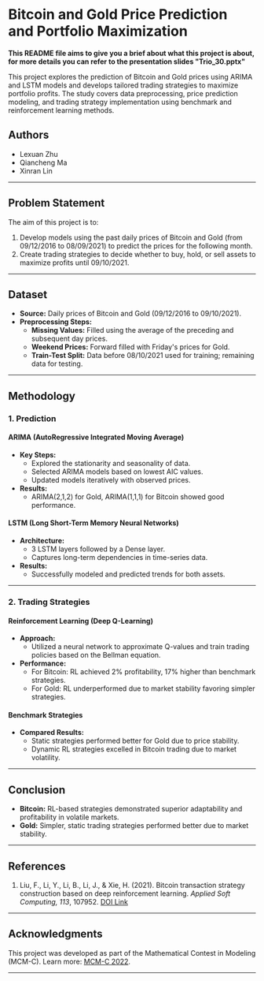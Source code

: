 # Bitcoin and Gold Price Prediction and Portfolio Maximization

**This README file aims to give you a brief about what this project is about, for more details you can refer to the presentation slides "Trio_30.pptx"**

This project explores the prediction of Bitcoin and Gold prices using ARIMA and LSTM models and develops tailored trading strategies to maximize portfolio profits. The study covers data preprocessing, price prediction modeling, and trading strategy implementation using benchmark and reinforcement learning methods.

## Authors
- Lexuan Zhu
- Qiancheng Ma
- Xinran Lin

---

## Problem Statement

The aim of this project is to:
1. Develop models using the past daily prices of Bitcoin and Gold (from 09/12/2016 to 08/09/2021) to predict the prices for the following month.
2. Create trading strategies to decide whether to buy, hold, or sell assets to maximize profits until 09/10/2021.

---

## Dataset

- **Source:** Daily prices of Bitcoin and Gold (09/12/2016 to 09/10/2021).
- **Preprocessing Steps:**
  - **Missing Values:** Filled using the average of the preceding and subsequent day prices.
  - **Weekend Prices:** Forward filled with Friday's prices for Gold.
  - **Train-Test Split:** Data before 08/10/2021 used for training; remaining data for testing.

---

## Methodology

### 1. Prediction
#### ARIMA (AutoRegressive Integrated Moving Average)
- **Key Steps:**
  - Explored the stationarity and seasonality of data.
  - Selected ARIMA models based on lowest AIC values.
  - Updated models iteratively with observed prices.
- **Results:**
  - ARIMA(2,1,2) for Gold, ARIMA(1,1,1) for Bitcoin showed good performance.

#### LSTM (Long Short-Term Memory Neural Networks)
- **Architecture:**
  - 3 LSTM layers followed by a Dense layer.
  - Captures long-term dependencies in time-series data.
- **Results:**
  - Successfully modeled and predicted trends for both assets.

---

### 2. Trading Strategies
#### Reinforcement Learning (Deep Q-Learning)
- **Approach:**
  - Utilized a neural network to approximate Q-values and train trading policies based on the Bellman equation.
- **Performance:**
  - For Bitcoin: RL achieved 2% profitability, 17% higher than benchmark strategies.
  - For Gold: RL underperformed due to market stability favoring simpler strategies.

#### Benchmark Strategies
- **Compared Results:**
  - Static strategies performed better for Gold due to price stability.
  - Dynamic RL strategies excelled in Bitcoin trading due to market volatility.

---

## Conclusion

- **Bitcoin:** RL-based strategies demonstrated superior adaptability and profitability in volatile markets.
- **Gold:** Simpler, static trading strategies performed better due to market stability.

---

## References

1. Liu, F., Li, Y., Li, B., Li, J., & Xie, H. (2021). Bitcoin transaction strategy construction based on deep reinforcement learning. *Applied Soft Computing, 113*, 107952. [DOI Link](https://doi.org/10.1016/j.asoc.2021.107952)

---

## Acknowledgments

This project was developed as part of the Mathematical Contest in Modeling (MCM-C). Learn more: [MCM-C 2022](https://www.mathmodels.org/Problems/2022/MCM-C/index.html).

---
